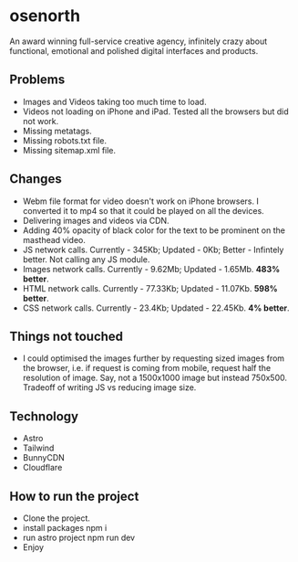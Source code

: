# osenorth
An award winning full-service creative agency, infinitely crazy about functional, emotional and polished digital interfaces and products.

## Problems
- Images and Videos taking too much time to load.
- Videos not loading on iPhone and iPad. Tested all the browsers but did not work.
- Missing metatags.
- Missing robots.txt file.
- Missing sitemap.xml file.

## Changes
- Webm file format for video doesn't work on iPhone browsers. I converted it to mp4 so that it could be played on all the devices.
- Delivering images and videos via CDN.
- Adding 40% opacity of black color for the text to be prominent on the masthead video.
- JS network calls. Currently - 345Kb; Updated - 0Kb; Better - Infintely better. Not calling any JS module.
- Images network calls. Currently - 9.62Mb; Updated - 1.65Mb. **483% better**.
- HTML network calls. Currently - 77.33Kb; Updated - 11.07Kb. **598% better**.
- CSS network calls. Currently - 23.4Kb; Updated - 22.45Kb. **4% better**.

## Things not touched
- I could optimised the images further by requesting sized images from the browser, i.e. if request is coming from mobile, request half the resolution of image. Say, not a 1500x1000 image but instead 750x500. Tradeoff of writing JS vs reducing image size.

## Technology
- Astro
- Tailwind
- BunnyCDN
- Cloudflare

## How to run the project
- Clone the project.
- install packages
    npm i
- run astro project
    npm run dev
- Enjoy
